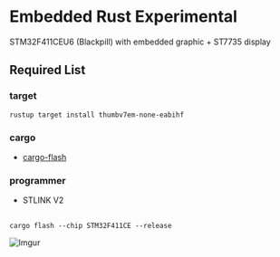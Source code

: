 # Embedded Rust Experimental
STM32F411CEU6 (Blackpill) with embedded graphic + ST7735 display

## Required List
### target
`rustup target install thumbv7em-none-eabihf`

### cargo
- [cargo-flash](https://github.com/probe-rs/cargo-flash)

### programmer
- STLINK V2

## 
`cargo flash --chip STM32F411CE --release`

![Imgur](./ferris.gif)